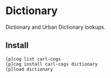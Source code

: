 # Dictionary

Dictionary and Urban Dictionary lookups.

## Install

```text
[p]cog list carl-cogs
[p]cog install carl-cogs dictionary
[p]load dictionary
```
